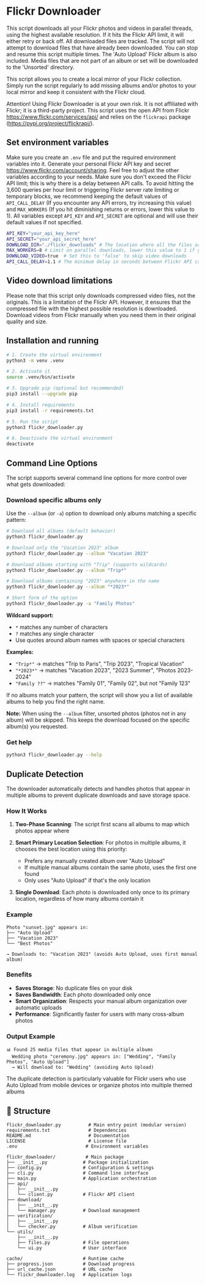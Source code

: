 # Flickr Downloader

This script downloads all your Flickr photos and videos in parallel threads, using the highest available resolution. If it hits the Flickr API limit, it will either retry or back off. All downloaded files are tracked. The script will not attempt to download files that have already been downloaded. You can stop and resume this script multiple times. The 'Auto Upload' Flickr album is also included. Media files that are not part of an album or set will be downloaded to the 'Unsorted' directory.

This script allows you to create a local mirror of your Flickr collection. Simply run the script regularly to add missing albums and/or photos to your local mirror and keep it consistent with the Flickr cloud.

Attention! Using Flickr Downloader is at your own risk. It is not affiliated with Flickr; it is a third-party project. This script uses the open API from Flickr https://www.flickr.com/services/api/ and relies on the `flickrapi` package (https://pypi.org/project/flickrapi/).

## Set environment variables

Make sure you create an `.env` file and put the required environment variables into it. Generate your personal Flickr API key and secret https://www.flickr.com/account/sharing. Feel free to adjust the other variables according to your needs. Make sure you don't exceed the Flickr API limit; this is why there is a delay between API calls. To avoid hitting the 3,600 queries per hour limit or triggering Flickr server rate limiting or temporary blocks, we recommend keeping the default values of `API_CALL_DELAY` (If you encounter any API errors, try increasing this value) and `MAX_WORKERS` (If you hit diminishing returns or errors, lower this value to 1). All variables except `API_KEY` and `API_SECRET` are optional and will use their default values if not specified.

```sh
API_KEY="your_api_key_here"
API_SECRET="your_api_secret_here"
DOWNLOAD_DIR="./flickr_downloads" # The location where all the files are downloaded
MAX_WORKERS=8 # Limit on parallel downloads, lower this value to 1 if you see many failures
DOWNLOAD_VIDEO=true  # Set this to 'false' to skip video downloads
API_CALL_DELAY=1.1 # The minimum delay in seconds between Flickr API calls
```

## Video download limitations

Please note that this script only downloads compressed video files, not the originals. This is a limitation of the Flickr API. However, it ensures that the compressed file with the highest possible resolution is downloaded. Download videos from Flickr manually when you need them in their original quality and size.

## Installation and running

```sh
# 1. Create the virtual environment
python3 -m venv .venv

# 2. Activate it
source .venv/bin/activate

# 3. Upgrade pip (optional but recommended)
pip3 install --upgrade pip

# 4. Install requirements
pip3 install -r requirements.txt

# 5. Run the script
python3 flickr_downloader.py

# 6. Deactivate the virtual environment
deactivate
```

## Command Line Options

The script supports several command line options for more control over what gets downloaded:

### Download specific albums only

Use the `--album` (or `-a`) option to download only albums matching a specific pattern:

```sh
# Download all albums (default behavior)
python3 flickr_downloader.py

# Download only the "Vacation 2023" album
python3 flickr_downloader.py --album "Vacation 2023"

# Download albums starting with "Trip" (supports wildcards)
python3 flickr_downloader.py --album "Trip*"

# Download albums containing "2023" anywhere in the name
python3 flickr_downloader.py --album "*2023*"

# Short form of the option
python3 flickr_downloader.py -a "Family Photos"
```

**Wildcard support:**
- `*` matches any number of characters
- `?` matches any single character
- Use quotes around album names with spaces or special characters

**Examples:**
- `"Trip*"` → matches "Trip to Paris", "Trip 2023", "Tropical Vacation"
- `"*2023*"` → matches "Vacation 2023", "2023 Summer", "Photos 2023-2024"
- `"Family ??"` → matches "Family 01", "Family 02", but not "Family 123"

If no albums match your pattern, the script will show you a list of available albums to help you find the right name.

**Note:** When using the `--album` filter, unsorted photos (photos not in any album) will be skipped. This keeps the download focused on the specific album(s) you requested.

### Get help

```sh
python3 flickr_downloader.py --help
```

## Duplicate Detection

The downloader automatically detects and handles photos that appear in multiple albums to prevent duplicate downloads and save storage space.

### How It Works

1. **Two-Phase Scanning**: The script first scans all albums to map which photos appear where
2. **Smart Primary Location Selection**: For photos in multiple albums, it chooses the best location using this priority:
   - Prefers any manually created album over "Auto Upload"
   - If multiple manual albums contain the same photo, uses the first one found
   - Only uses "Auto Upload" if that's the only location

3. **Single Download**: Each photo is downloaded only once to its primary location, regardless of how many albums contain it

### Example

```
Photo "sunset.jpg" appears in:
├── "Auto Upload" 
├── "Vacation 2023"
└── "Best Photos"

→ Downloads to: "Vacation 2023" (avoids Auto Upload, uses first manual album)
```

### Benefits

- **Saves Storage**: No duplicate files on your disk
- **Saves Bandwidth**: Each photo downloaded only once
- **Smart Organization**: Respects your manual album organization over automatic uploads
- **Performance**: Significantly faster for users with many cross-album photos

### Output Example

```
📊 Found 25 media files that appear in multiple albums
  Wedding photo "ceremony.jpg" appears in: ["Wedding", "Family Photos", "Auto Upload"]
  → Will download to: "Wedding" (avoiding Auto Upload)
```

The duplicate detection is particularly valuable for Flickr users who use Auto Upload from mobile devices or organize photos into multiple themed albums

## 📂 Structure

```
flickr_downloader.py          # Main entry point (modular version)
requirements.txt              # Dependencies
README.md                     # Documentation
LICENSE                       # License file
.env                         # Environment variables

flickr_downloader/           # Main package
├── __init__.py             # Package initialization
├── config.py               # Configuration & settings
├── cli.py                  # Command line interface
├── main.py                 # Application orchestration
├── api/
│   ├── __init__.py
│   └── client.py           # Flickr API client
├── download/
│   ├── __init__.py
│   └── manager.py          # Download management
├── verification/
│   ├── __init__.py
│   └── checker.py          # Album verification
└── utils/
    ├── __init__.py
    ├── files.py            # File operations
    └── ui.py               # User interface

cache/                      # Runtime cache
├── progress.json           # Download progress
├── url_cache.json          # URL cache
└── flickr_downloader.log   # Application logs
```
